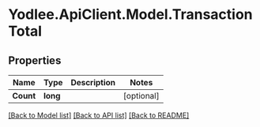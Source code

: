 # Yodlee.ApiClient.Model.TransactionTotal

## Properties

Name | Type | Description | Notes
------------ | ------------- | ------------- | -------------
**Count** | **long** |  | [optional] 

[[Back to Model list]](../README.md#documentation-for-models) [[Back to API list]](../README.md#documentation-for-api-endpoints) [[Back to README]](../README.md)

